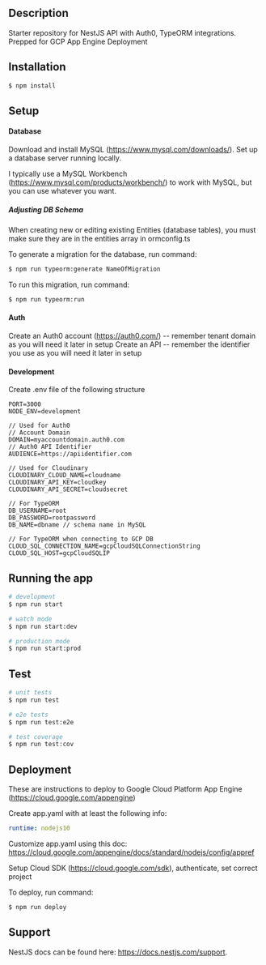 
## Description

Starter repository for NestJS API with Auth0, TypeORM integrations. Prepped for GCP App Engine Deployment

## Installation

```bash
$ npm install
```

## Setup

#### Database

Download and install MySQL (https://www.mysql.com/downloads/). Set up a database server running locally. 

I typically use a MySQL Workbench (https://www.mysql.com/products/workbench/) to work with MySQL, but you can use whatever you want.

##### Adjusting DB Schema
When creating new or editing existing Entities (database tables), you must make sure they are in the entities array in ormconfig.ts

To generate a migration for the database, run command:
```bash
$ npm run typeorm:generate NameOfMigration
```
To run this migration, run command: 
```bash
$ npm run typeorm:run
```

#### Auth

Create an Auth0 account (https://auth0.com/) -- remember tenant domain as you will need it later in setup
Create an API -- remember the identifier you use as you will need it later in setup

#### Development

Create .env file of the following structure
```
PORT=3000
NODE_ENV=development

// Used for Auth0
// Account Domain
DOMAIN=myaccountdomain.auth0.com
// Auth0 API Identifier
AUDIENCE=https://apiidentifier.com

// Used for Cloudinary
CLOUDINARY_CLOUD_NAME=cloudname
CLOUDINARY_API_KEY=cloudkey
CLOUDINARY_API_SECRET=cloudsecret

// For TypeORM
DB_USERNAME=root
DB_PASSWORD=rootpassword
DB_NAME=dbname // schema name in MySQL

// For TypeORM when connecting to GCP DB
CLOUD_SQL_CONNECTION_NAME=gcpCloudSQLConnectionString
CLOUD_SQL_HOST=gcpCloudSQLIP
```

## Running the app

```bash
# development
$ npm run start

# watch mode
$ npm run start:dev

# production mode
$ npm run start:prod
```

## Test

```bash
# unit tests
$ npm run test

# e2e tests
$ npm run test:e2e

# test coverage
$ npm run test:cov
```

## Deployment 

These are instructions to deploy to Google Cloud Platform App Engine (https://cloud.google.com/appengine)

Create app.yaml with at least the following info: 
```yaml
runtime: nodejs10
```

Customize app.yaml using this doc: https://cloud.google.com/appengine/docs/standard/nodejs/config/appref

Setup Cloud SDK (https://cloud.google.com/sdk), authenticate, set correct project

To deploy, run command: 
```bash
$ npm run deploy
```


## Support

NestJS docs can be found here: https://docs.nestjs.com/support.

